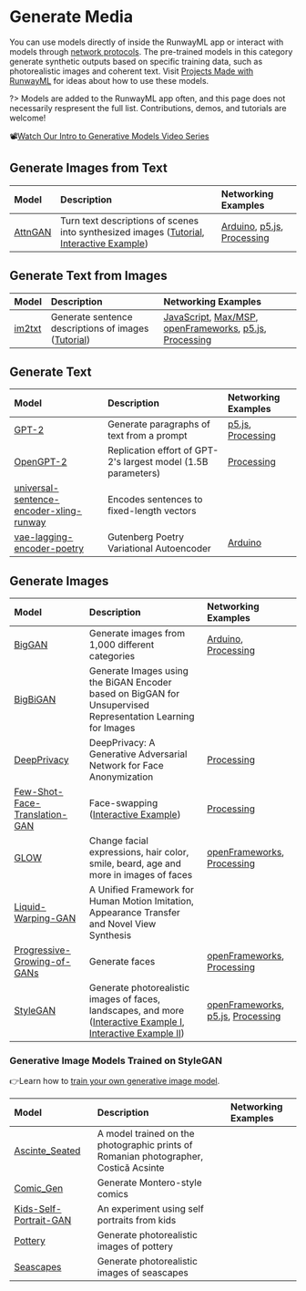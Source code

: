 # Generate Media

You can use models directly of inside the RunwayML app or interact with models through [network protocols](https://learn.runwayml.com/#/how-to/network). The pre-trained models in this category generate synthetic outputs based on specific training data, such as photorealistic images and coherent text. Visit [Projects Made with RunwayML](https://runwayml.com/madewith/) for ideas about how to use these models.


?> Models are added to the RunwayML app often, and this page does not necessarily respresent the full list. Contributions, demos, and tutorials are welcome!

📽[Watch Our Intro to Generative Models Video Series](https://www.youtube.com/playlist?list=PLj598ZXODDO_S1GrkKGr5TP35qzOyi1df)

## Generate Images from Text
| Model | Description | Networking Examples |
| :--- | :---| :--- |
| [AttnGAN](https://open-app.runwayml.com/?model=runway/AttnGAN) | Turn text descriptions of scenes into synthesized images ([Tutorial](tutorials/tutorial_t2i.md), [Interactive Example](https://experiments.runwayml.com/generative_engine/)) | [Arduino](networking/examples?id=arduino), [p5.js](networking/examples?id=p5js), [Processing](networking/examples?id=processing) |


## Generate Text from Images
| Model | Description | Networking Examples |
| :--- | :---| :--- |
| [im2txt](https://open-app.runwayml.com/?model=runway/im2txt) | Generate sentence descriptions of images ([Tutorial](tutorials/tutorial_im2txt.md)) | [JavaScript](networking/examples?id=JavaScript), [Max/MSP](networking/examples?id=maxmsp), [openFrameworks](networking/examples?id=openFrameworks), [p5.js](networking/examples?id=p5js), [Processing](networking/examples?id=processing) |


## Generate Text
| Model | Description | Networking Examples |
| :--- | :---| :--- |
| [GPT-2](https://open-app.runwayml.com/?model=runway/GPT-2) | Generate paragraphs of text from a prompt |[p5.js](networking/examples?id=p5js), [Processing](networking/examples?id=processing) |
| [OpenGPT-2](https://open-app.runwayml.com/?model=runway/OpenGPT-2) | Replication effort of GPT-2's largest model (1.5B parameters) |[Processing](networking/examples?id=processing) |
| [universal-sentence-encoder-xling-runway](https://open-app.runwayml.com/?model=aparrish/universal-sentence-encoder-xling-runway) | Encodes sentences to fixed-length vectors | |
| [vae-lagging-encoder-poetry](https://open-app.runwayml.com/?model=aparrish/vae-lagging-encoder-poetry) | Gutenberg Poetry Variational Autoencoder | [Arduino](networking/examples?id=arduino) |


## Generate Images
| Model | Description | Networking Examples |
| :--- | :---| :--- |
| [BigGAN](https://open-app.runwayml.com/?model=runway/BigGAN) | Generate images from 1,000 different categories | [Arduino](networking/examples?id=arduino), [Processing](networking/examples?id=processing) |
| [BigBiGAN](https://open-app.runwayml.com/?model=sree_harsha/BigBiGAN) | Generate Images using the BiGAN Encoder based on BigGAN for Unsupervised Representation Learning for Images | |
| [DeepPrivacy](https://open-app.runwayml.com/?model=anastasis/DeepPrivacy) | DeepPrivacy: A Generative Adversarial Network for Face Anonymization | [Processing](networking/examples?id=processing)|
| [Few-Shot-Face-Translation-GAN](https://open-app.runwayml.com/?model=anastasis/Few-Shot-Face-Translation-GAN) | Face-swapping ([Interactive Example](https://experiments.runwayml.com/portrait_swap/)) | [Processing](networking/examples?id=processing)|
| [GLOW](https://open-app.runwayml.com/?model=genekogan/glow]) | Change facial expressions, hair color, smile, beard, age and more in images of faces | [openFrameworks](networking/examples?id=openframeworks), [Processing](networking/examples?id=processing) |
| [Liquid-Warping-GAN](https://open-app.runwayml.com/?model=runway/Liquid-Warping-GAN) | A Unified Framework for Human Motion Imitation, Appearance Transfer and Novel View Synthesis | |
| [Progressive-Growing-of-GANs](https://open-app.runwayml.com/?model=cris/Progressive-Growing-of-GANs) | Generate faces | [openFrameworks](networking/examples?id=openframeworks), [Processing](networking/examples?id=processing) |
| [StyleGAN](https://open-app.runwayml.com/?model=runway/StyleGAN) | Generate photorealistic images of faces, landscapes, and more ([Interactive Example I](https://experiments.runwayml.com/portrait_swap/), [Interactive Example II](https://experiments.runwayml.com/synthetic_postcard/)) | [openFrameworks](networking/examples?id=openframeworks), [p5.js](networking/examples?id=p5js), [Processing](networking/examples?id=processing) |


### Generative Image Models Trained on StyleGAN
👉Learn how to [train your own generative image model](https://learn.runwayml.com/#/create/train-models).

| Model | Description | Networking Examples |
| :--- | :---| :--- |
| [Ascinte_Seated](https://open-app.runwayml.com/?model=eryksalvaggio/Ascinte_Seated) | A model trained on the photographic prints of Romanian photographer, Costică Acsinte | |
| [Comic_Gen](https://open-app.runwayml.com/?model=JuanEgea/Comic_Gen) | Generate Montero-style comics | |
| [Kids-Self-Portrait-GAN](https://open-app.runwayml.com/?model=thedofl/Kids-Self-Portrait-GAN) | An experiment using self portraits from kids | |
| [Pottery](https://open-app.runwayml.com/?model=claraharguindey/Pottery) | Generate photorealistic images of pottery | |
| [Seascapes](https://open-app.runwayml.com/?model=claraharguindey/seascapes) | Generate photorealistic images of seascapes | |